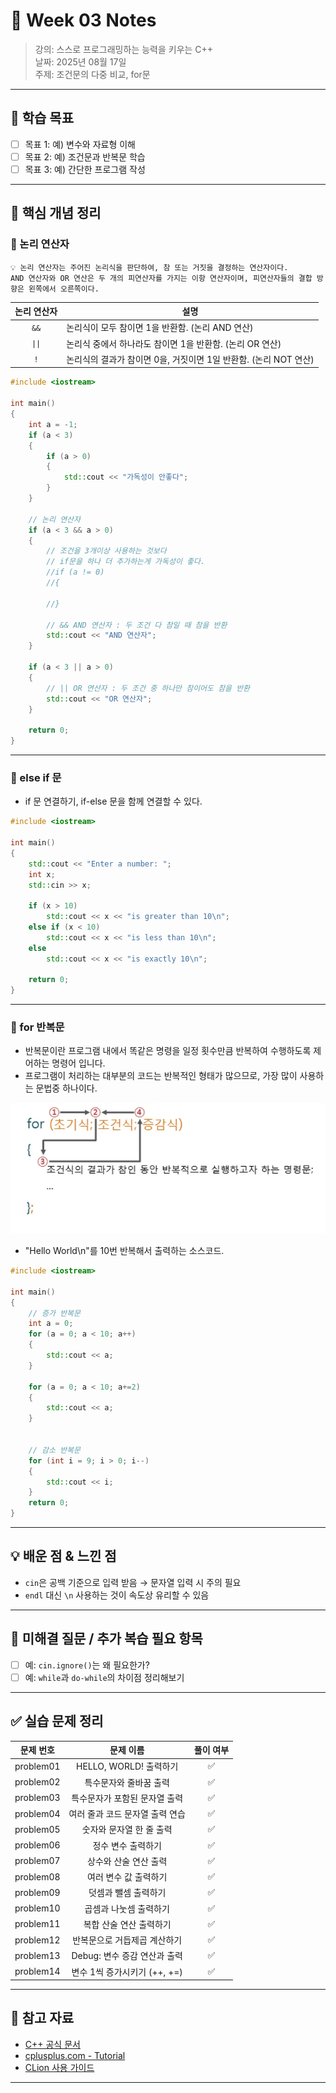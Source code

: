 # 📝 Week 03 Notes

> 강의: 스스로 프로그래밍하는 능력을 키우는 C++  
> 날짜: 2025년 08월 17일  
> 주제: 조건문의 다중 비교, for문

---

## 🎯 학습 목표

- [ ] 목표 1: 예) 변수와 자료형 이해
- [ ] 목표 2: 예) 조건문과 반복문 학습
- [ ] 목표 3: 예) 간단한 프로그램 작성

---

## 📌 핵심 개념 정리

### 📍 논리 연산자

```
💡 논리 연산자는 주어진 논리식을 판단하여, 참 또는 거짓을 결정하는 연산자이다.
AND 연산자와 OR 연산은 두 개의 피연산자를 가지는 이항 연산자이며, 피연산자들의 결합 방향은 왼쪽에서 오른쪽이다.
```

| 논리 연산자 | 설명                                        |
|:------:|-------------------------------------------|
|  `&&`  | 논리식이 모두 참이면 1을 반환함. (논리 AND 연산)           |
| `\|\|` | 논리식 중에서 하나라도 참이면 1을 반환함. (논리 OR 연산)       |                                          | |`                                         | 'A'                                       |
|  `!`   | 논리식의 결과가 참이면 0을, 거짓이면 1일 반환함. (논리 NOT 연산) |

```cpp
#include <iostream>

int main()
{
	int a = -1;
	if (a < 3)
	{
		if (a > 0)
		{
			std::cout << "가독성이 안좋다";
		}
	}

	// 논리 연산자
	if (a < 3 && a > 0)
	{
		// 조건을 3개이상 사용하는 것보다
		// if문을 하나 더 추가하는게 가독성이 좋다.
		//if (a != 0)
		//{

		//}
		
		// && AND 연산자 : 두 조건 다 참일 때 참을 반환
		std::cout << "AND 연산자";
	}

	if (a < 3 || a > 0)
	{
		// || OR 연산자 : 두 조건 중 하나만 참이어도 참을 반환
		std::cout << "OR 연산자";
	}

	return 0;
}
```

---

### 📍 else if 문

- if 문 연결하기, if-else 문을 함께 연결할 수 있다.

```cpp
#include <iostream>

int main()
{
    std::cout << "Enter a number: ";
    int x;
    std::cin >> x;

    if (x > 10)
        std::cout << x << "is greater than 10\n";
    else if (x < 10)
        std::cout << x << "is less than 10\n";
    else
        std::cout << x << "is exactly 10\n";

    return 0;
}
```

---

### 📍 for 반복문

- 반복문이란 프로그램 내에서 똑같은 명령을 일정 횟수만큼 반복하여 수행하도록 제어하는 명령어 입니다.
- 프로그램이 처리하는 대부분의 코드는 반복적인 형태가 많으므로, 가장 많이 사용하는 문법중 하나이다.

![img.png](img.png)

- "Hello World\n"를 10번 반복해서 출력하는 소스코드.
```cpp
#include <iostream>

int main()
{
	// 증가 반복문
	int a = 0;
	for (a = 0; a < 10; a++) 
	{
		std::cout << a;
	}
	
	for (a = 0; a < 10; a+=2) 
	{
		std::cout << a;
	}


	// 감소 반복문
	for (int i = 9; i > 0; i--) 
	{
		std::cout << i;
	}
	return 0;
}
```

---

## 💡 배운 점 & 느낀 점

- `cin`은 공백 기준으로 입력 받음 → 문자열 입력 시 주의 필요
- `endl` 대신 `\n` 사용하는 것이 속도상 유리할 수 있음

---

## 🧠 미해결 질문 / 추가 복습 필요 항목

- [ ] 예: `cin.ignore()`는 왜 필요한가?
- [ ] 예: `while`과 `do-while`의 차이점 정리해보기

---

## ✅ 실습 문제 정리

|   문제 번호   |        문제 이름         | 풀이 여부 |
|:---------:|:--------------------:|:-----:|
| problem01 |  HELLO, WORLD! 출력하기  |   ✅   |
| problem02 |     특수문자와 줄바꿈 출력     |   ✅   |
| problem03 |   특수문자가 포함된 문자열 출력   |   ✅   |
| problem04 |  여러 줄과 코드 문자열 출력 연습  |   ✅   |
| problem05 |    숫자와 문자열 한 줄 출력    |   ✅   |
| problem06 |      정수 변수 출력하기      |   ✅   |
| problem07 |     상수와 산술 연산 출력     |   ✅   |
| problem08 |     여러 변수 값 출력하기     |   ✅   |
| problem09 |     덧셈과 뺄셈 출력하기      |   ✅   |
| problem10 |     곱셈과 나눗셈 출력하기     |   ✅   |
| problem11 |    복합 산술 연산 출력하기     |   ✅   |
| problem12 |   반복문으로 거듭제곱 계산하기    |   ✅   |
| problem13 | Debug: 변수 증감 연산과 출력  |   ✅   |
| problem14 | 변수 1씩 증가시키기 (++, +=) |   ✅   |

---

## 🔗 참고 자료

- [C++ 공식 문서](https://en.cppreference.com/)
- [cplusplus.com - Tutorial](https://cplusplus.com/doc/tutorial/)
- [CLion 사용 가이드](https://www.jetbrains.com/help/clion/)

---